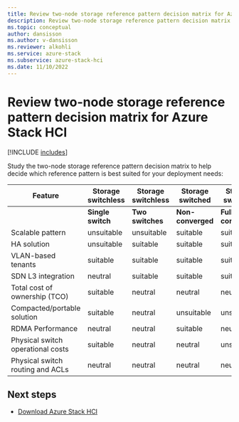 ```yaml
---
title: Review two-node storage reference pattern decision matrix for Azure Stack HCI
description: Review two-node storage reference pattern decision matrix for Azure Stack HCI
ms.topic: conceptual
author: dansisson
ms.author: v-dansisson
ms.reviewer: alkohli
ms.service: azure-stack
ms.subservice: azure-stack-hci
ms.date: 11/10/2022
---
```


# Review two-node storage reference pattern decision matrix for Azure Stack HCI

[!INCLUDE [includes](/azure-stack/includes/hci-applies-to-22h2-21h2.md)]

Study the two-node storage reference pattern decision matrix to help decide which reference pattern is best suited for your deployment needs:

|Feature|Storage switchless|Storage switchless|Storage switched|Storage switched|
|--|--|--|--|--|
||**Single switch**|**Two switches**|**Non-converged**|**Fully-converged**|
|Scalable pattern|unsuitable|unsuitable|suitable|suitable|
|HA solution|unsuitable|suitable|suitable|suitable|
|VLAN-based tenants|suitable|suitable|suitable|suitable|
|SDN L3 integration|neutral|suitable|suitable|suitable|
|Total cost of ownership (TCO)|suitable|neutral|neutral|neutral|
|Compacted/portable solution|suitable|neutral|unsuitable|unsuitable|
|RDMA Performance|neutral|neutral|suitable|neutral|
|Physical switch operational costs|suitable|neutral|neutral|unsuitable|
|Physical switch routing and ACLs|neutral|neutral|neutral|neutral|

## Next steps

- [Download Azure Stack HCI](https://azure.microsoft.com/products/azure-stack/hci/hci-download/)
